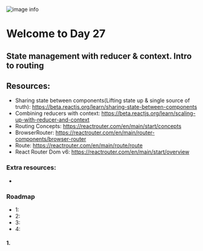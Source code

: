 ![image info](./welcome-day-26.png)

# Welcome to Day 27

## **State management with reducer & context. Intro to routing**

## Resources:

- Sharing state between components(Lifting state up & single source of truth): https://beta.reactjs.org/learn/sharing-state-between-components
- Combining reducers with context: https://beta.reactjs.org/learn/scaling-up-with-reducer-and-context
- Routing Concepts: https://reactrouter.com/en/main/start/concepts
- BrowserRouter: https://reactrouter.com/en/main/router-components/browser-router
- Route: https://reactrouter.com/en/main/route/route
- React Router Dom v6: https://reactrouter.com/en/main/start/overview

### Extra resources:

-

### Roadmap

- 1: 
- 2: 
- 3:  
- 4: 

#### 1. 